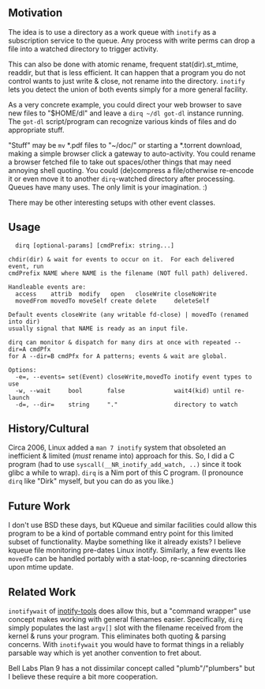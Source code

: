 Motivation
----------
The idea is to use a directory as a work queue with `inotify` as a subscription
service to the queue.  Any process with write perms can drop a file into a
watched directory to trigger activity.

This can also be done with atomic rename, frequent stat(dir).st\_mtime, readdir,
but that is less efficient.  It can happen that a program you do not control
wants to just write & close, not rename into the directory.  `inotify` lets you
detect the union of both events simply for a more general facility.

As a very concrete example, you could direct your web browser to save new files
to "$HOME/dl" and leave a `dirq ~/dl got-dl` instance running.  The `got-dl`
script/program can recognize various kinds of files and do appropriate stuff.

"Stuff" may be `mv` \*.pdf files to "~/doc/" or starting a \*.torrent download,
making a simple browser click a gateway to auto-activity.  You could rename a
browser fetched file to take out spaces/other things that may need annoying
shell quoting.  You could (de)compress a file/otherwise re-encode it or even
move it to another `dirq`-watched directory after processing.  Queues have many
uses.  The only limit is your imagination. :)

There may be other interesting setups with other event classes.

Usage
-----
```
  dirq [optional-params] [cmdPrefix: string...]

chdir(dir) & wait for events to occur on it.  For each delivered event, run
cmdPrefix NAME where NAME is the filename (NOT full path) delivered.

Handleable events are:
  access    attrib  modify   open   closeWrite closeNoWrite
  movedFrom movedTo moveSelf create delete     deleteSelf

Default events closeWrite (any writable fd-close) | movedTo (renamed into dir)
usually signal that NAME is ready as an input file.

dirq can monitor & dispatch for many dirs at once with repeated --dir=A cmdPfx
for A --dir=B cmdPfx for A patterns; events & wait are global.

Options:
  -e=, --events= set(Event) closeWrite,movedTo inotify event types to use
  -w, --wait     bool       false              wait4(kid) until re-launch
  -d=, --dir=    string     "."                directory to watch
```

History/Cultural
----------------
Circa 2006, Linux added a `man 7 inotify` system that obsoleted an inefficient
& limited (*must* rename into) approach for this.  So, I did a C program (had to
use `syscall(__NR_inotify_add_watch, ..)` since it took glibc a while to wrap).
`dirq` is a Nim port of this C program.  (I pronounce `dirq` like "Dirk" myself,
but you can do as you like.)

Future Work
-----------
I don't use BSD these days, but KQueue and similar facilities could allow this
program to be a kind of portable command entry point for this limited subset of
functionality.  Maybe something like it already exists?  I believe kqueue file
monitoring pre-dates Linux inotify.  Similarly, a few events like `movedTo` can
be handled portably with a stat-loop, re-scanning directories upon mtime update.

Related Work
------------
`inotifywait` of [inotify-tools](https://github.com/inotify-tools/inotify-tools)
does allow this, but a "command wrapper" use concept makes working with general
filenames easier.  Specifically, `dirq` simply populates the last `argv[]` slot
with the filename received from the kernel & runs your program.  This eliminates
both quoting & parsing concerns.  With `inotifywait` you would have to format
things in a reliably parsable way which is yet another convention to fret about.

Bell Labs Plan 9 has a not dissimilar concept called "plumb"/"plumbers" but I
believe these require a bit more cooperation.
